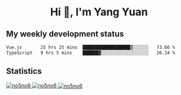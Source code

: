 <h1 align="center">Hi 👋, I'm Yang Yuan</h1>


## My weekly development status
<!--START_SECTION:waka-->

```txt
Vue.js       25 hrs 25 mins  ██████████████████▒░░░░░░   73.66 %
TypeScript   9 hrs 5 mins    ██████▓░░░░░░░░░░░░░░░░░░   26.34 %
```

<!--END_SECTION:waka-->

## Statistics
<a href="https://github.com/anuraghazra/github-readme-stats">
  <img src="https://github-readme-stats.vercel.app/api/top-langs/?username=no5no6&theme=dracula" alt="no5no6">
</a>
<a href="https://github.com/anuraghazra/github-readme-stats">
  <img src="https://github-readme-stats.vercel.app/api?username=no5no6&show_icons=true&theme=dracula&line_height=40" alt="no5no6">
</a>
<a href="https://github.com/anuraghazra/github-readme-stats">
  <img align="center" src="https://github-readme-streak-stats.herokuapp.com/?user=no5no6&theme=dracula" alt="no5no6" />
</a>